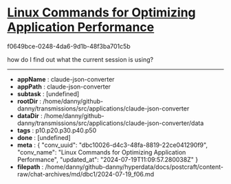 # [Linux Commands for Optimizing Application Performance](https://claude.ai/chat/dbc10026-d4c3-48fa-8819-22ce041290f9)

f0649bce-0248-4da6-9d1b-48f3ba701c5b

how do I find out what the current session is using?

---

* **appName** : claude-json-converter
* **appPath** : claude-json-converter
* **subtask** : [undefined]
* **rootDir** : /home/danny/github-danny/transmissions/src/applications/claude-json-converter
* **dataDir** : /home/danny/github-danny/transmissions/src/applications/claude-json-converter/data
* **tags** : p10.p20.p30.p40.p50
* **done** : [undefined]
* **meta** : {
  "conv_uuid": "dbc10026-d4c3-48fa-8819-22ce041290f9",
  "conv_name": "Linux Commands for Optimizing Application Performance",
  "updated_at": "2024-07-19T11:09:57.280038Z"
}
* **filepath** : /home/danny/github-danny/hyperdata/docs/postcraft/content-raw/chat-archives/md/dbc1/2024-07-19_f06.md
